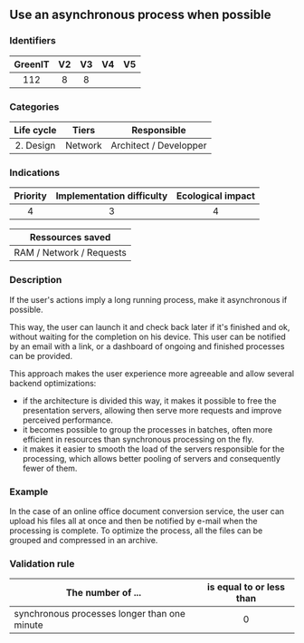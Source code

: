 ## Use an asynchronous process when possible

### Identifiers

| GreenIT | V2  | V3  | V4  | V5  |
| :-----: | :-: | :-: | :-: | :-: |
|   112   |  8  |  8  |     |     |

### Categories

| Life cycle |  Tiers  |      Responsible       |
| :--------: | :-----: | :--------------------: |
| 2. Design  | Network | Architect / Developper |

### Indications

| Priority | Implementation difficulty | Ecological impact |
| :------: | :-----------------------: | :---------------: |
|    4     |             3             |         4         |

|     Ressources saved     |
| :----------------------: |
| RAM / Network / Requests |

### Description

If the user's actions imply a long running process, make it asynchronous if possible.

This way, the user can launch it and check back later if it's finished and ok, without waiting for the completion on his device.
This user can be notified by an email with a link, or a dashboard of ongoing and finished processes can be provided.

This approach makes the user experience more agreeable and allow several backend optimizations:

- if the architecture is divided this way, it makes it possible to free the presentation servers, allowing then serve more
  requests and improve perceived performance.
- it becomes possible to group the processes in batches, often more efficient in resources than synchronous processing on the fly.
- it makes it easier to smooth the load of the servers responsible for the processing, which allows better pooling of servers
  and consequently fewer of them.

### Example

In the case of an online office document conversion service, the user can upload his files all at once and then
be notified by e-mail when the processing is complete. To optimize the process, all the files can be grouped and
compressed in an archive.

### Validation rule

| The number of ...                            | is equal to or less than |
| -------------------------------------------- | :----------------------: |
| synchronous processes longer than one minute |            0             |
